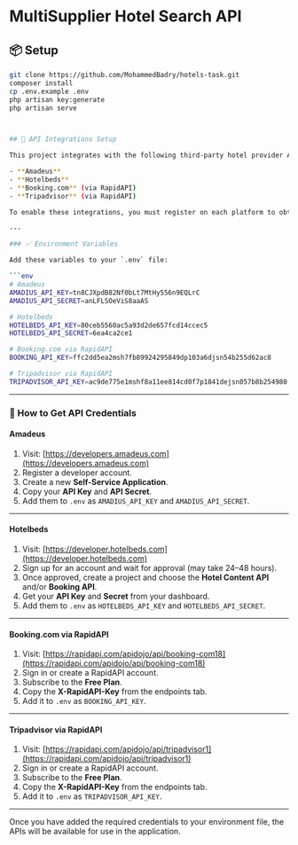 # MultiSupplier Hotel Search API

## 📦 Setup
```bash
git clone https://github.com/MohammedBadry/hotels-task.git
composer install
cp .env.example .env
php artisan key:generate
php artisan serve



## 🔌 API Integrations Setup

This project integrates with the following third-party hotel provider APIs:

- **Amadeus**  
- **Hotelbeds**  
- **Booking.com** (via RapidAPI)  
- **Tripadvisor** (via RapidAPI)

To enable these integrations, you must register on each platform to obtain credentials, then set them in your `.env` file as shown below.

---

### ✅ Environment Variables

Add these variables to your `.env` file:

```env
# Amadeus
AMADIUS_API_KEY=tn8CJXpdB82Nf0bLt7MtHy556n9EQLrC
AMADIUS_API_SECRET=anLFLSOeViS8aaAS

# Hotelbeds
HOTELBEDS_API_KEY=80ceb5560ac5a93d2de657fcd14ccec5
HOTELBEDS_API_SECRET=6ea4ca2ce1

# Booking.com via RapidAPI
BOOKING_API_KEY=ffc2dd5ea2msh7fb89924295849dp103a6djsn54b255d62ac8

# Tripadvisor via RapidAPI
TRIPADVISOR_API_KEY=ac9de775e1mshf8a11ee814cd0f7p1841dejsn057b8b254980
```

---

### 🧭 How to Get API Credentials

#### Amadeus

1. Visit: [https://developers.amadeus.com](https://developers.amadeus.com)
2. Register a developer account.
3. Create a new **Self-Service Application**.
4. Copy your **API Key** and **API Secret**.
5. Add them to `.env` as `AMADIUS_API_KEY` and `AMADIUS_API_SECRET`.

---

#### Hotelbeds

1. Visit: [https://developer.hotelbeds.com](https://developer.hotelbeds.com)
2. Sign up for an account and wait for approval (may take 24–48 hours).
3. Once approved, create a project and choose the **Hotel Content API** and/or **Booking API**.
4. Get your **API Key** and **Secret** from your dashboard.
5. Add them to `.env` as `HOTELBEDS_API_KEY` and `HOTELBEDS_API_SECRET`.

---

#### Booking.com via RapidAPI

1. Visit: [https://rapidapi.com/apidojo/api/booking-com18](https://rapidapi.com/apidojo/api/booking-com18)
2. Sign in or create a RapidAPI account.
3. Subscribe to the **Free Plan**.
4. Copy the **X-RapidAPI-Key** from the endpoints tab.
5. Add it to `.env` as `BOOKING_API_KEY`.

---

#### Tripadvisor via RapidAPI

1. Visit: [https://rapidapi.com/apidojo/api/tripadvisor1](https://rapidapi.com/apidojo/api/tripadvisor1)
2. Sign in or create a RapidAPI account.
3. Subscribe to the **Free Plan**.
4. Copy the **X-RapidAPI-Key** from the endpoints tab.
5. Add it to `.env` as `TRIPADVISOR_API_KEY`.

---

Once you have added the required credentials to your environment file, the APIs will be available for use in the application.
